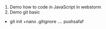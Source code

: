 1. Demo how to code in JavaScript in webstorm
2. Demo git basic
  + git init
  +nano .gitignore
  ....
  pushsafaf